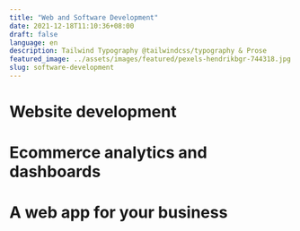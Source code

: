 ```yaml
---
title: "Web and Software Development"
date: 2021-12-18T11:10:36+08:00
draft: false
language: en
description: Tailwind Typography @tailwindcss/typography & Prose
featured_image: ../assets/images/featured/pexels-hendrikbgr-744318.jpg
slug: software-development
---
```


# Website development

# Ecommerce analytics and dashboards

# A web app for your business
